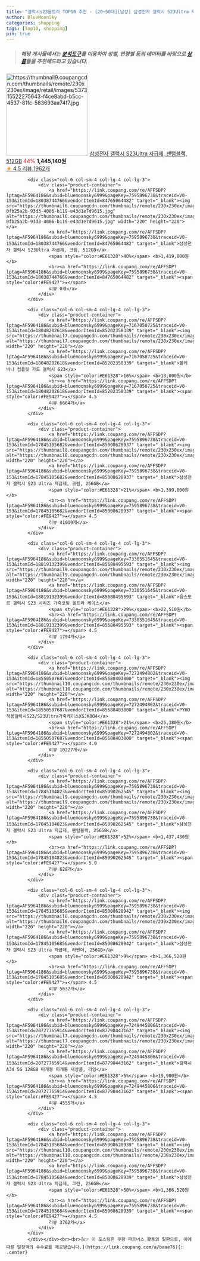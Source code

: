 ```yaml
---
title: "갤럭시s23울트라 TOP10 추천 - [20~50대][남성] 삼성전자 갤럭시 S23Ultra 자급제, 팬텀블랙, 512GB"
author: BlueMoonSky
categories: shopping
tags: [Top10, shopping]
pin: true
---
```


> ##### 해당 게시물에서는 [**분석도구**](https://itemscout.io/)를 이용하여 **성별**, **연령별** 등의 데이터를 바탕으로 [**상품**](https://link.coupang.com/a/baae76)들을 추천해드리고 있습니다.
<div class="container"><div class="row">
            <div class="col-6 col-sm-4 col-lg-4 col-lg-3">
                <div class="product-container">
                    <a href="https://link.coupang.com/re/AFFSDP?lptag=AF5964186&subid=bluemoonsky6999&pageKey=7595896738&traceid=V0-153&itemId=17598739913&vendorItemId=84765063108" target="_blank"><img src="https://thumbnail9.coupangcdn.com/thumbnails/remote/230x230ex/image/retail/images/537315522275643-f4ce8abd-b5cc-4537-81fc-583693aa74f7.jpg" alt="https://thumbnail9.coupangcdn.com/thumbnails/remote/230x230ex/image/retail/images/537315522275643-f4ce8abd-b5cc-4537-81fc-583693aa74f7.jpg" width="220" height="220"></a>
                    <a href="https://link.coupang.com/re/AFFSDP?lptag=AF5964186&subid=bluemoonsky6999&pageKey=7595896738&traceid=V0-153&itemId=17598739913&vendorItemId=84765063108" target="_blank">삼성전자 갤럭시 S23Ultra 자급제, 팬텀블랙, 512GB</a>
                    <span style="color:#E61328">44%</span> <b>1,445,140원</b>
                    <br><a href="https://link.coupang.com/re/AFFSDP?lptag=AF5964186&subid=bluemoonsky6999&pageKey=7595896738&traceid=V0-153&itemId=17598739913&vendorItemId=84765063108" target="_blank"><span style="color:#FE9427">★</span> 4.5
                    리뷰 1962개</a>
                </div>
            </div>
            
            <div class="col-6 col-sm-4 col-lg-4 col-lg-3">
                <div class="product-container">
                    <a href="https://link.coupang.com/re/AFFSDP?lptag=AF5964186&subid=bluemoonsky6999&pageKey=7595896738&traceid=V0-153&itemId=18038744766&vendorItemId=84765064482" target="_blank"><img src="https://thumbnail6.coupangcdn.com/thumbnails/remote/230x230ex/image/retail/images/9256673146319897-0fb25a2b-93d3-4006-b119-e43d1e7d9615.jpg" alt="https://thumbnail6.coupangcdn.com/thumbnails/remote/230x230ex/image/retail/images/9256673146319897-0fb25a2b-93d3-4006-b119-e43d1e7d9615.jpg" width="220" height="220"></a>
                    <a href="https://link.coupang.com/re/AFFSDP?lptag=AF5964186&subid=bluemoonsky6999&pageKey=7595896738&traceid=V0-153&itemId=18038744766&vendorItemId=84765064482" target="_blank">삼성전자 갤럭시 S23Ultra 자급제, 크림, 512GB</a>
                    <span style="color:#E61328">40%</span> <b>1,419,000원</b>
                    <br><a href="https://link.coupang.com/re/AFFSDP?lptag=AF5964186&subid=bluemoonsky6999&pageKey=7595896738&traceid=V0-153&itemId=18038744766&vendorItemId=84765064482" target="_blank"><span style="color:#FE9427">★</span> 
                    리뷰 0개</a>
                </div>
            </div>
            
            <div class="col-6 col-sm-4 col-lg-4 col-lg-3">
                <div class="product-container">
                    <a href="https://link.coupang.com/re/AFFSDP?lptag=AF5964186&subid=bluemoonsky6999&pageKey=7167050725&traceid=V0-153&itemId=18048202618&vendorItemId=85202358339" target="_blank"><img src="https://thumbnail7.coupangcdn.com/thumbnails/remote/230x230ex/image/vendor_inventory/c8d2/3859b0ef9e01d5b051e9d01d870d8a6a7e47fc908e8f61d17bee47e37bc2.jpg" alt="https://thumbnail7.coupangcdn.com/thumbnails/remote/230x230ex/image/vendor_inventory/c8d2/3859b0ef9e01d5b051e9d01d870d8a6a7e47fc908e8f61d17bee47e37bc2.jpg" width="220" height="220"></a>
                    <a href="https://link.coupang.com/re/AFFSDP?lptag=AF5964186&subid=bluemoonsky6999&pageKey=7167050725&traceid=V0-153&itemId=18048202618&vendorItemId=85202358339" target="_blank">볼케 바나 컴플릿 가드 갤럭시 S23</a>
                    <span style="color:#E61328">16%</span> <b>18,000원</b>
                    <br><a href="https://link.coupang.com/re/AFFSDP?lptag=AF5964186&subid=bluemoonsky6999&pageKey=7167050725&traceid=V0-153&itemId=18048202618&vendorItemId=85202358339" target="_blank"><span style="color:#FE9427">★</span> 4.5
                    리뷰 6664개</a>
                </div>
            </div>
            
            <div class="col-6 col-sm-4 col-lg-4 col-lg-3">
                <div class="product-container">
                    <a href="https://link.coupang.com/re/AFFSDP?lptag=AF5964186&subid=bluemoonsky6999&pageKey=7595896738&traceid=V0-153&itemId=17845105682&vendorItemId=85008628937" target="_blank"><img src="https://thumbnail8.coupangcdn.com/thumbnails/remote/230x230ex/image/rs_quotation_api/gmo03gka/be7b6748cb474036af4ef17c6d441569.jpg" alt="https://thumbnail8.coupangcdn.com/thumbnails/remote/230x230ex/image/rs_quotation_api/gmo03gka/be7b6748cb474036af4ef17c6d441569.jpg" width="220" height="220"></a>
                    <a href="https://link.coupang.com/re/AFFSDP?lptag=AF5964186&subid=bluemoonsky6999&pageKey=7595896738&traceid=V0-153&itemId=17845105682&vendorItemId=85008628937" target="_blank">삼성전자 갤럭시 S23 Ultra 자급제, 크림, 256GB</a>
                    <span style="color:#E61328">21%</span> <b>1,399,000원</b>
                    <br><a href="https://link.coupang.com/re/AFFSDP?lptag=AF5964186&subid=bluemoonsky6999&pageKey=7595896738&traceid=V0-153&itemId=17845105682&vendorItemId=85008628937" target="_blank"><span style="color:#FE9427">★</span> 4.5
                    리뷰 41019개</a>
                </div>
            </div>
            
            <div class="col-6 col-sm-4 col-lg-4 col-lg-3">
                <div class="product-container">
                    <a href="https://link.coupang.com/re/AFFSDP?lptag=AF5964186&subid=bluemoonsky6999&pageKey=7330551645&traceid=V0-153&itemId=18819132399&vendorItemId=85688495593" target="_blank"><img src="https://thumbnail9.coupangcdn.com/thumbnails/remote/230x230ex/image/vendor_inventory/570c/e6ba359fa72caecd50eb3e617ea3b0f38c0d8ef5713690cc35eb924da2bd.jpg" alt="https://thumbnail9.coupangcdn.com/thumbnails/remote/230x230ex/image/vendor_inventory/570c/e6ba359fa72caecd50eb3e617ea3b0f38c0d8ef5713690cc35eb924da2bd.jpg" width="220" height="220"></a>
                    <a href="https://link.coupang.com/re/AFFSDP?lptag=AF5964186&subid=bluemoonsky6999&pageKey=7330551645&traceid=V0-153&itemId=18819132399&vendorItemId=85688495593" target="_blank">윰스모르 갤럭시 S23 시리즈 가죽코팅 울트라 케이스</a>
                    <span style="color:#E61328">29%</span> <b>22,510원</b>
                    <br><a href="https://link.coupang.com/re/AFFSDP?lptag=AF5964186&subid=bluemoonsky6999&pageKey=7330551645&traceid=V0-153&itemId=18819132399&vendorItemId=85688495593" target="_blank"><span style="color:#FE9427">★</span> 4.5
                    리뷰 1794개</a>
                </div>
            </div>
            
            <div class="col-6 col-sm-4 col-lg-4 col-lg-3">
                <div class="product-container">
                    <a href="https://link.coupang.com/re/AFFSDP?lptag=AF5964186&subid=bluemoonsky6999&pageKey=7272494802&traceid=V0-153&itemId=18550507687&vendorItemId=85688403800" target="_blank"><img src="https://thumbnail10.coupangcdn.com/thumbnails/remote/230x230ex/image/vendor_inventory/66b8/5b154d4bcc4bf9ea41e3fdab561ff2718a59b62f6921cd82198e49a256ba.jpg" alt="https://thumbnail10.coupangcdn.com/thumbnails/remote/230x230ex/image/vendor_inventory/66b8/5b154d4bcc4bf9ea41e3fdab561ff2718a59b62f6921cd82198e49a256ba.jpg" width="220" height="220"></a>
                    <a href="https://link.coupang.com/re/AFFSDP?lptag=AF5964186&subid=bluemoonsky6999&pageKey=7272494802&traceid=V0-153&itemId=18550507687&vendorItemId=85688403800" target="_blank">PYHO적용갤럭시S23/S23Ultra가죽케이스XSJK004</a>
                    <span style="color:#E61328">21%</span> <b>25,380원</b>
                    <br><a href="https://link.coupang.com/re/AFFSDP?lptag=AF5964186&subid=bluemoonsky6999&pageKey=7272494802&traceid=V0-153&itemId=18550507687&vendorItemId=85688403800" target="_blank"><span style="color:#FE9427">★</span> 4.0
                    리뷰 10227개</a>
                </div>
            </div>
            
            <div class="col-6 col-sm-4 col-lg-4 col-lg-3">
                <div class="product-container">
                    <a href="https://link.coupang.com/re/AFFSDP?lptag=AF5964186&subid=bluemoonsky6999&pageKey=7595896738&traceid=V0-153&itemId=17845104823&vendorItemId=85090262545" target="_blank"><img src="https://thumbnail9.coupangcdn.com/thumbnails/remote/230x230ex/image/vendor_inventory/fe44/32b0dd8004d06fdafa8b0f008ceaa216c235ff99f10dd4619f8cd5c09769.jpg" alt="https://thumbnail9.coupangcdn.com/thumbnails/remote/230x230ex/image/vendor_inventory/fe44/32b0dd8004d06fdafa8b0f008ceaa216c235ff99f10dd4619f8cd5c09769.jpg" width="220" height="220"></a>
                    <a href="https://link.coupang.com/re/AFFSDP?lptag=AF5964186&subid=bluemoonsky6999&pageKey=7595896738&traceid=V0-153&itemId=17845104823&vendorItemId=85090262545" target="_blank">삼성전자 갤럭시 S23 Ultra 자급제, 팬텀블랙, 256GB</a>
                    <span style="color:#E61328">52%</span> <b>1,437,430원</b>
                    <br><a href="https://link.coupang.com/re/AFFSDP?lptag=AF5964186&subid=bluemoonsky6999&pageKey=7595896738&traceid=V0-153&itemId=17845104823&vendorItemId=85090262545" target="_blank"><span style="color:#FE9427">★</span> 5.0
                    리뷰 628개</a>
                </div>
            </div>
            
            <div class="col-6 col-sm-4 col-lg-4 col-lg-3">
                <div class="product-container">
                    <a href="https://link.coupang.com/re/AFFSDP?lptag=AF5964186&subid=bluemoonsky6999&pageKey=7595896738&traceid=V0-153&itemId=17845105685&vendorItemId=85008628942" target="_blank"><img src="https://thumbnail6.coupangcdn.com/thumbnails/remote/230x230ex/image/rs_quotation_api/7nr4jnyn/4fdc28ac8f5f4c2c89d39344d5e4927a.jpg" alt="https://thumbnail6.coupangcdn.com/thumbnails/remote/230x230ex/image/rs_quotation_api/7nr4jnyn/4fdc28ac8f5f4c2c89d39344d5e4927a.jpg" width="220" height="220"></a>
                    <a href="https://link.coupang.com/re/AFFSDP?lptag=AF5964186&subid=bluemoonsky6999&pageKey=7595896738&traceid=V0-153&itemId=17845105685&vendorItemId=85008628942" target="_blank">삼성전자 갤럭시 S23 Ultra 자급제, 라벤더, 256GB</a>
                    <span style="color:#E61328">9%</span> <b>1,366,520원</b>
                    <br><a href="https://link.coupang.com/re/AFFSDP?lptag=AF5964186&subid=bluemoonsky6999&pageKey=7595896738&traceid=V0-153&itemId=17845105685&vendorItemId=85008628942" target="_blank"><span style="color:#FE9427">★</span> 4.5
                    리뷰 5632개</a>
                </div>
            </div>
            
            <div class="col-6 col-sm-4 col-lg-4 col-lg-3">
                <div class="product-container">
                    <a href="https://link.coupang.com/re/AFFSDP?lptag=AF5964186&subid=bluemoonsky6999&pageKey=7249445806&traceid=V0-153&itemId=20727765914&vendorItemId=87798443162" target="_blank"><img src="https://thumbnail7.coupangcdn.com/thumbnails/remote/230x230ex/image/vendor_inventory/c9b4/18a2d8e95839ce16518e5ea06934949b11591c4162c88caf1434d0ef6497.png" alt="https://thumbnail7.coupangcdn.com/thumbnails/remote/230x230ex/image/vendor_inventory/c9b4/18a2d8e95839ce16518e5ea06934949b11591c4162c88caf1434d0ef6497.png" width="220" height="220"></a>
                    <a href="https://link.coupang.com/re/AFFSDP?lptag=AF5964186&subid=bluemoonsky6999&pageKey=7249445806&traceid=V0-153&itemId=20727765914&vendorItemId=87798443162" target="_blank">갤럭시A34 5G 128GB 미개봉 미개통 새상품, 라임</a>
                    <span style="color:#E61328">5%</span> <b>19,900원</b>
                    <br><a href="https://link.coupang.com/re/AFFSDP?lptag=AF5964186&subid=bluemoonsky6999&pageKey=7249445806&traceid=V0-153&itemId=20727765914&vendorItemId=87798443162" target="_blank"><span style="color:#FE9427">★</span> 4.5
                    리뷰 4555개</a>
                </div>
            </div>
            
            <div class="col-6 col-sm-4 col-lg-4 col-lg-3">
                <div class="product-container">
                    <a href="https://link.coupang.com/re/AFFSDP?lptag=AF5964186&subid=bluemoonsky6999&pageKey=7595896738&traceid=V0-153&itemId=17845105684&vendorItemId=85008628939" target="_blank"><img src="https://thumbnail10.coupangcdn.com/thumbnails/remote/230x230ex/image/rs_quotation_api/rqod8cwz/ca109c535cc1477cb0f3f6313a546a7b.jpg" alt="https://thumbnail10.coupangcdn.com/thumbnails/remote/230x230ex/image/rs_quotation_api/rqod8cwz/ca109c535cc1477cb0f3f6313a546a7b.jpg" width="220" height="220"></a>
                    <a href="https://link.coupang.com/re/AFFSDP?lptag=AF5964186&subid=bluemoonsky6999&pageKey=7595896738&traceid=V0-153&itemId=17845105684&vendorItemId=85008628939" target="_blank">삼성전자 갤럭시 S23 Ultra 자급제, 그린, 256GB</a>
                    <span style="color:#E61328">50%</span> <b>1,366,520원</b>
                    <br><a href="https://link.coupang.com/re/AFFSDP?lptag=AF5964186&subid=bluemoonsky6999&pageKey=7595896738&traceid=V0-153&itemId=17845105684&vendorItemId=85008628939" target="_blank"><span style="color:#FE9427">★</span> 4.5
                    리뷰 3762개</a>
                </div>
            </div>
            </div></div><br><br>[👉 이 포스팅은 쿠팡 파트너스 활동의 일환으로, 이에 따른 일정액의 수수료를 제공받습니다.](https://link.coupang.com/a/baae76){: .center}